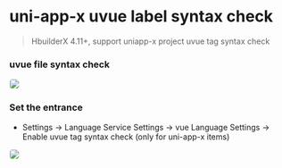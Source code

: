 # uni-app-x uvue label syntax check

> HbuilderX 4.11+, support uniapp-x project uvue tag syntax check

### uvue file syntax check
<div>
<img src="https://web-ext-storage.dcloud.net.cn/hx/uniappxlint/vuelint-en1.png" style="border:1px solid #eee;  border-radius: 5px;" />
</div>

### Set the entrance
* Settings -> Language Service Settings -> vue Language Settings -> Enable uvue tag syntax check (only for uni-app-x items)

<div>
<img src="https://web-ext-storage.dcloud.net.cn/hx/uniappxlint/vueSetting-en.png" style="border:1px solid #eee;  border-radius: 5px;" />
</div>